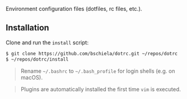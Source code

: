 Environment configuration files (dotfiles, rc files, etc.).

Installation
------------
Clone and run the `install` script:

```sh
$ git clone https://github.com/bschiela/dotrc.git ~/repos/dotrc
$ ~/repos/dotrc/install
```
> Rename `~/.bashrc` to `~/.bash_profile` for login shells (e.g. on macOS).

> Plugins are automatically installed the first time `vim` is executed.
